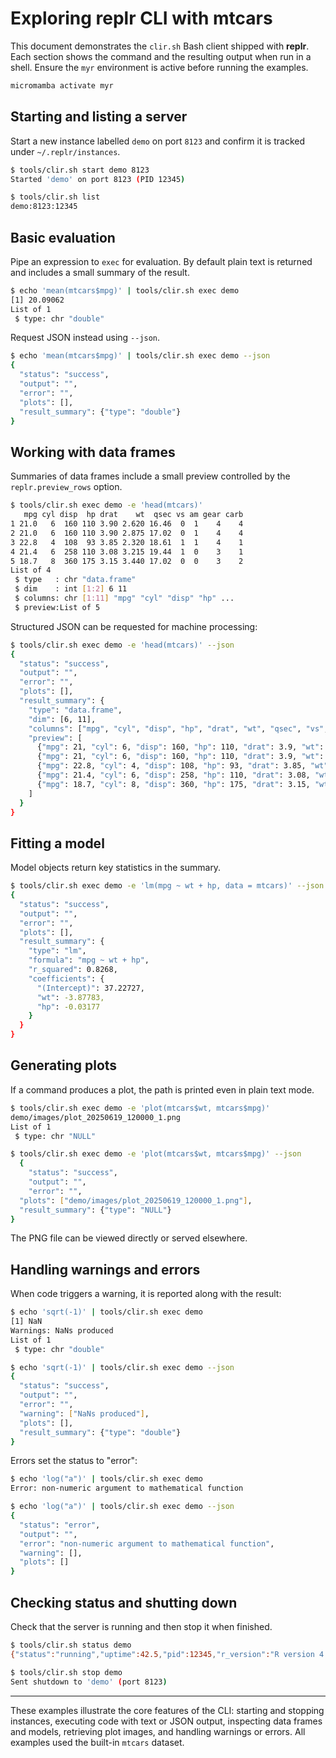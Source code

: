 # Exploring replr CLI with mtcars

This document demonstrates the `clir.sh` Bash client shipped with **replr**. Each section shows the command and the resulting output when run in a shell. Ensure the `myr` environment is active before running the examples.

```bash
micromamba activate myr
```

## Starting and listing a server

Start a new instance labelled `demo` on port `8123` and confirm it is tracked under `~/.replr/instances`.

```bash
$ tools/clir.sh start demo 8123
Started 'demo' on port 8123 (PID 12345)

$ tools/clir.sh list
demo:8123:12345
```

## Basic evaluation

Pipe an expression to `exec` for evaluation. By default plain text is returned
and includes a small summary of the result.

```bash
$ echo 'mean(mtcars$mpg)' | tools/clir.sh exec demo
[1] 20.09062
List of 1
 $ type: chr "double"
```

Request JSON instead using `--json`.

```bash
$ echo 'mean(mtcars$mpg)' | tools/clir.sh exec demo --json
{
  "status": "success",
  "output": "",
  "error": "",
  "plots": [],
  "result_summary": {"type": "double"}
}
```

## Working with data frames

Summaries of data frames include a small preview controlled by the `replr.preview_rows` option.

```bash
$ tools/clir.sh exec demo -e 'head(mtcars)'
   mpg cyl disp  hp drat    wt  qsec vs am gear carb
1 21.0   6  160 110 3.90 2.620 16.46  0  1    4    4
2 21.0   6  160 110 3.90 2.875 17.02  0  1    4    4
3 22.8   4  108  93 3.85 2.320 18.61  1  1    4    1
4 21.4   6  258 110 3.08 3.215 19.44  1  0    3    1
5 18.7   8  360 175 3.15 3.440 17.02  0  0    3    2
List of 4
 $ type   : chr "data.frame"
 $ dim    : int [1:2] 6 11
 $ columns: chr [1:11] "mpg" "cyl" "disp" "hp" ...
 $ preview:List of 5
```

Structured JSON can be requested for machine processing:

```bash
$ tools/clir.sh exec demo -e 'head(mtcars)' --json
{
  "status": "success",
  "output": "",
  "error": "",
  "plots": [],
  "result_summary": {
    "type": "data.frame",
    "dim": [6, 11],
    "columns": ["mpg", "cyl", "disp", "hp", "drat", "wt", "qsec", "vs", "am", "gear", "carb"],
    "preview": [
      {"mpg": 21, "cyl": 6, "disp": 160, "hp": 110, "drat": 3.9, "wt": 2.62, "qsec": 16.46, "vs": 0, "am": 1, "gear": 4, "carb": 4},
      {"mpg": 21, "cyl": 6, "disp": 160, "hp": 110, "drat": 3.9, "wt": 2.875, "qsec": 17.02, "vs": 0, "am": 1, "gear": 4, "carb": 4},
      {"mpg": 22.8, "cyl": 4, "disp": 108, "hp": 93, "drat": 3.85, "wt": 2.32, "qsec": 18.61, "vs": 1, "am": 1, "gear": 4, "carb": 1},
      {"mpg": 21.4, "cyl": 6, "disp": 258, "hp": 110, "drat": 3.08, "wt": 3.215, "qsec": 19.44, "vs": 1, "am": 0, "gear": 3, "carb": 1},
      {"mpg": 18.7, "cyl": 8, "disp": 360, "hp": 175, "drat": 3.15, "wt": 3.44, "qsec": 17.02, "vs": 0, "am": 0, "gear": 3, "carb": 2}
    ]
  }
}
```

## Fitting a model

Model objects return key statistics in the summary.

```bash
$ tools/clir.sh exec demo -e 'lm(mpg ~ wt + hp, data = mtcars)' --json
{
  "status": "success",
  "output": "",
  "error": "",
  "plots": [],
  "result_summary": {
    "type": "lm",
    "formula": "mpg ~ wt + hp",
    "r_squared": 0.8268,
    "coefficients": {
      "(Intercept)": 37.22727,
      "wt": -3.87783,
      "hp": -0.03177
    }
  }
}
```

## Generating plots

If a command produces a plot, the path is printed even in plain text mode.

```bash
$ tools/clir.sh exec demo -e 'plot(mtcars$wt, mtcars$mpg)'
demo/images/plot_20250619_120000_1.png
List of 1
 $ type: chr "NULL"
```

```bash
$ tools/clir.sh exec demo -e 'plot(mtcars$wt, mtcars$mpg)' --json
  {
    "status": "success",
    "output": "",
    "error": "",
  "plots": ["demo/images/plot_20250619_120000_1.png"],
  "result_summary": {"type": "NULL"}
}
```

The PNG file can be viewed directly or served elsewhere.

## Handling warnings and errors

When code triggers a warning, it is reported along with the result:

```bash
$ echo 'sqrt(-1)' | tools/clir.sh exec demo
[1] NaN
Warnings: NaNs produced
List of 1
 $ type: chr "double"
```

```bash
$ echo 'sqrt(-1)' | tools/clir.sh exec demo --json
{
  "status": "success",
  "output": "",
  "error": "",
  "warning": ["NaNs produced"],
  "plots": [],
  "result_summary": {"type": "double"}
}
```

Errors set the status to "error":

```bash
$ echo 'log("a")' | tools/clir.sh exec demo
Error: non-numeric argument to mathematical function
```

```bash
$ echo 'log("a")' | tools/clir.sh exec demo --json
{
  "status": "error",
  "output": "",
  "error": "non-numeric argument to mathematical function",
  "warning": [],
  "plots": []
}
```

## Checking status and shutting down

Check that the server is running and then stop it when finished.

```bash
$ tools/clir.sh status demo
{"status":"running","uptime":42.5,"pid":12345,"r_version":"R version 4.4.3 (2025-02-28)"}

$ tools/clir.sh stop demo
Sent shutdown to 'demo' (port 8123)
```

---

These examples illustrate the core features of the CLI: starting and stopping instances, executing code with text or JSON output, inspecting data frames and models, retrieving plot images, and handling warnings or errors. All examples used the built-in `mtcars` dataset.
